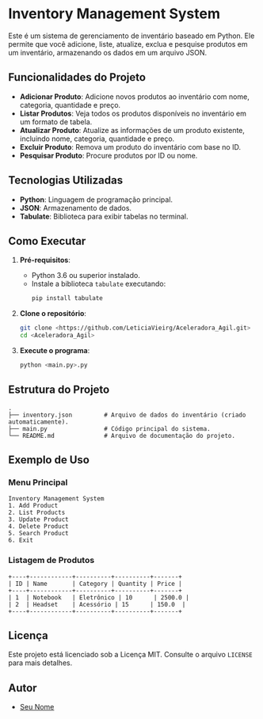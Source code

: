 # Inventory Management System

Este é um sistema de gerenciamento de inventário baseado em Python. Ele permite que você adicione, liste, atualize, exclua e pesquise produtos em um inventário, armazenando os dados em um arquivo JSON.

## Funcionalidades do Projeto

- **Adicionar Produto**: Adicione novos produtos ao inventário com nome, categoria, quantidade e preço.
- **Listar Produtos**: Veja todos os produtos disponíveis no inventário em um formato de tabela.
- **Atualizar Produto**: Atualize as informações de um produto existente, incluindo nome, categoria, quantidade e preço.
- **Excluir Produto**: Remova um produto do inventário com base no ID.
- **Pesquisar Produto**: Procure produtos por ID ou nome.

## Tecnologias Utilizadas

- **Python**: Linguagem de programação principal.
- **JSON**: Armazenamento de dados.
- **Tabulate**: Biblioteca para exibir tabelas no terminal.

## Como Executar

1. **Pré-requisitos**:
   - Python 3.6 ou superior instalado.
   - Instale a biblioteca `tabulate` executando:
     ```bash
     pip install tabulate
     ```

2. **Clone o repositório**:
   ```bash
   git clone <https://github.com/LeticiaVieirg/Aceleradora_Agil.git>
   cd <Aceleradora_Agil>
   ```

3. **Execute o programa**:
   ```bash
   python <main.py>.py
   ```

## Estrutura do Projeto

```
.
├── inventory.json         # Arquivo de dados do inventário (criado automaticamente).
├── main.py                # Código principal do sistema.
└── README.md              # Arquivo de documentação do projeto.
```

## Exemplo de Uso

### Menu Principal
```plaintext
Inventory Management System
1. Add Product
2. List Products
3. Update Product
4. Delete Product
5. Search Product
6. Exit
```

### Listagem de Produtos
```plaintext
+----+------------+----------+----------+-------+
| ID | Name       | Category | Quantity | Price |
+----+------------+----------+----------+-------+
| 1  | Notebook   | Eletrônico | 10      | 2500.0 |
| 2  | Headset    | Acessório | 15      | 150.0  |
+----+------------+----------+----------+-------+
```


## Licença

Este projeto está licenciado sob a Licença MIT. Consulte o arquivo `LICENSE` para mais detalhes.

## Autor

- [Seu Nome](https://github.com/SeuPerfil)
